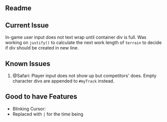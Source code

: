 ## Readme

## Current Issue
In-game user input does not text wrap until container div is full. Was working on `justify()` to calculate the next work length of `terrain` to decide if div should be created in new line.

## Known Issues
1.  @Safari: Player input does not show up but competitors' does. Empty character divs are appended to `#myTrack` instead.

## Good to have Features
* Blinking Cursor:
*  Replaced with `|` for the time being
